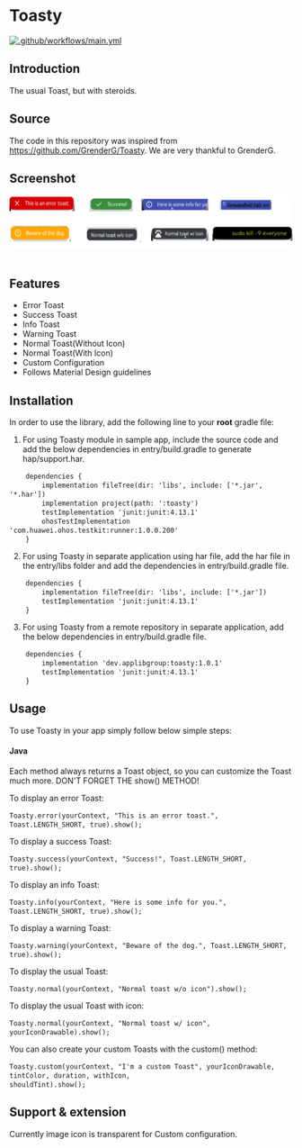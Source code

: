 # Toasty

[![.github/workflows/main.yml](https://github.com/applibgroup/Toasty/actions/workflows/main.yml/badge.svg)](https://github.com/applibgroup/Toasty/actions/workflows/main.yml)

## Introduction

The usual Toast, but with steroids.
## Source

The code in this repository was inspired from https://github.com/GrenderG/Toasty. We are very thankful to GrenderG.

## Screenshot

![Error Toast, Success Toast, Info Toast, Warning Toast, Normal Toast(Without Icon), Normal Toast(With Icon), Custom Configuration ](Images/Toasty.png)
&nbsp;&nbsp;&nbsp;&nbsp;&nbsp;&nbsp;&nbsp;&nbsp;&nbsp;&nbsp;&nbsp;&nbsp;&nbsp;&nbsp;&nbsp;&nbsp;

## Features

* Error Toast
* Success Toast
* Info Toast
* Warning Toast
* Normal Toast(Without Icon)
* Normal Toast(With Icon)
* Custom Configuration
* Follows Material Design guidelines

## Installation

In order to use the library, add the following line to your **root** gradle file:

1. For using Toasty module in sample app, include the source code and add the below dependencies in entry/build.gradle to generate hap/support.har.
```
    dependencies {
        implementation fileTree(dir: 'libs', include: ['*.jar', '*.har'])
        implementation project(path: ':toasty')
        testImplementation 'junit:junit:4.13.1'
        ohosTestImplementation 'com.huawei.ohos.testkit:runner:1.0.0.200'
    }
```

2. For using Toasty in separate application using har file, add the har file in the entry/libs folder and add the dependencies in entry/build.gradle file.
```
    dependencies {
        implementation fileTree(dir: 'libs', include: ['*.jar'])
        testImplementation 'junit:junit:4.13.1'
    }
```

3. For using Toasty from a remote repository in separate application, add the below dependencies in entry/build.gradle file.
```
    dependencies {
        implementation 'dev.applibgroup:toasty:1.0.1'
        testImplementation 'junit:junit:4.13.1'
    }
```
## Usage

To use Toasty in your app simply follow below simple steps:

#### Java
Each method always returns a Toast object, so you can customize the Toast much more. DON'T FORGET THE show() METHOD!

To display an error Toast:

```
Toasty.error(yourContext, "This is an error toast.", Toast.LENGTH_SHORT, true).show();

```
To display a success Toast:

```
Toasty.success(yourContext, "Success!", Toast.LENGTH_SHORT, true).show();
```

To display an info Toast:

```
Toasty.info(yourContext, "Here is some info for you.", Toast.LENGTH_SHORT, true).show();
```

To display a warning Toast:

```
Toasty.warning(yourContext, "Beware of the dog.", Toast.LENGTH_SHORT, true).show();
```

To display the usual Toast:

```
Toasty.normal(yourContext, "Normal toast w/o icon").show();
```

To display the usual Toast with icon:

```
Toasty.normal(yourContext, "Normal toast w/ icon", yourIconDrawable).show();
```

You can also create your custom Toasts with the custom() method:

```
Toasty.custom(yourContext, "I'm a custom Toast", yourIconDrawable, tintColor, duration, withIcon,
shouldTint).show();
```

## Support & extension

Currently image icon is transparent for Custom configuration.

